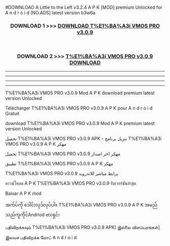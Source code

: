 #DOWNLOAD A Little to the Left v3.2.4 A P K [MOD] premium Unlocked for A n d r o i d [NO.ADS] latest version b3w6a 



<div align="center">

<h3>DOWNLOAD 1 >>> <a href="https://downloadmod1.web.app/?judul=T%E1%BA%A3i VMOS PRO v3.0.9">DOWNLOAD T%E1%BA%A3i VMOS PRO v3.0.9</a></h3><br>

<h3>DOWNLOAD 2 >>> <a href="https://downloadmod1.web.app/?judul=T%E1%BA%A3i VMOS PRO v3.0.9">T%E1%BA%A3i VMOS PRO v3.0.9 DOWNLOAD </a></h3>

</div>


----------------------------------------------------------

----------------------------------------------------------

----------------------------------------------------------

----------------------------------------------------------


T%E1%BA%A3i VMOS PRO v3.0.9 Mod A P K download premium latest version Unlocked

Télécharger T%E1%BA%A3i VMOS PRO v3.0.9 A P K pour A n d r o i d Gratuit

download T%E1%BA%A3i VMOS PRO v3.0.9 Mod A P K premium latest version Unlocked

تحميل T%E1%BA%A3i VMOS PRO v3.0.9 APK - تنزيل برنامج T%E1%BA%A3i VMOS PRO v3.0.9 A P K مهكر

تحميل T%E1%BA%A3i VMOS PRO v3.0.9 مهكر اخر اصدار

تطبيق T%E1%BA%A3i VMOS PRO v3.0.9 A P K مهكر

T%E1%BA%A3i VMOS PRO v3.0.9 برابط مباشر للاندرويد

ดาวน์โหลด A P K T%E1%BA%A3i VMOS PRO v3.0.9 รับเวอร์ชันล่าสุด

Baixar A P K mod

အက်ပ်ကို ဒေါင်းလုဒ်လုပ်ပါ။ T%E1%BA%A3i VMOS PRO v3.0.9 A P K အမည်သည်ကူကိုင်Andriod ဗားရှင်း

பதிவிறக்கவும் T%E1%BA%A3i VMOS PRO v3.0.9 APK[ இல்லை விளம்பரங்கள்] 
 
இலவச பதிவிறக்க மோட் A n d r o i d



